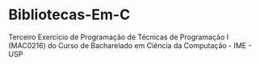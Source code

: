 # Bibliotecas-Em-C
Terceiro Exercício de Programação de Técnicas de Programação I (MAC0216) do Curso de Bacharelado em Ciência da Computação - IME - USP
